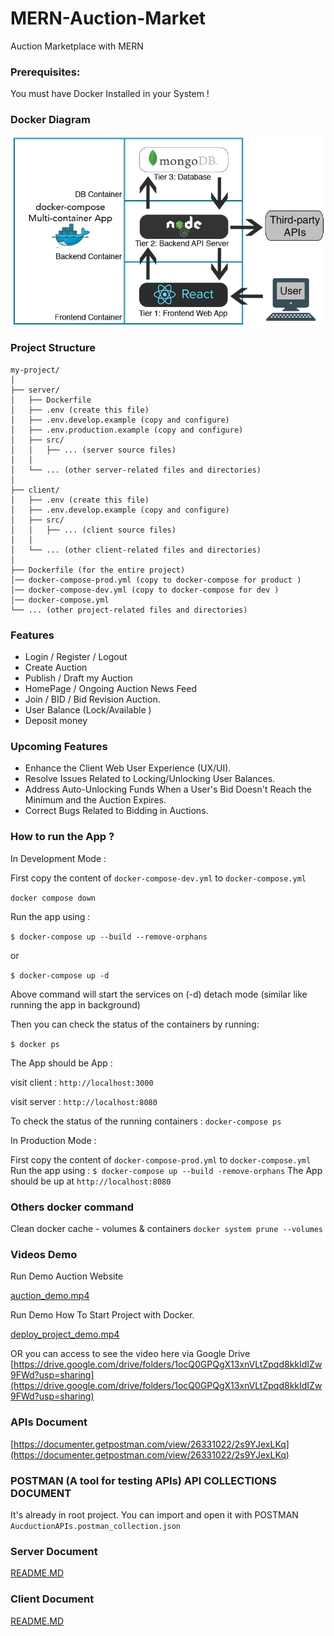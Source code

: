 # MERN-Auction-Market
Auction Marketplace with MERN

### Prerequisites:
You must have Docker Installed in your System !

### Docker Diagram
![MERN DOCKER diagram](https://github.com/tony-xsr/MERN-Auction-Market/blob/bd164740cbd2e4a04ebc61d120d65d47ea81f816/documents/images/3-tier-diagram.png?raw=true)

### Project Structure

```
my-project/
│
├── server/
│   ├── Dockerfile
│   ├── .env (create this file)
│   ├── .env.develop.example (copy and configure)
│   ├── .env.production.example (copy and configure)
│   ├── src/
│   │   ├── ... (server source files)
│   │
│   └── ... (other server-related files and directories)
│
├── client/
│   ├── .env (create this file)
│   ├── .env.develop.example (copy and configure)
│   ├── src/
│   │   ├── ... (client source files)
│   │
│   └── ... (other client-related files and directories)
│
├── Dockerfile (for the entire project)
│── docker-compose-prod.yml (copy to docker-compose for product )
│── docker-compose-dev.yml (copy to docker-compose for dev )
│── docker-compose.yml
└── ... (other project-related files and directories)

```

### Features
- Login / Register / Logout
- Create Auction
- Publish / Draft my Auction
- HomePage / Ongoing Auction News Feed 
- Join / BID  / Bid Revision Auction.
- User Balance (Lock/Available )
- Deposit money

### Upcoming Features
- Enhance the Client Web User Experience (UX/UI).
- Resolve Issues Related to Locking/Unlocking User Balances.
- Address Auto-Unlocking Funds When a User's Bid Doesn't Reach the Minimum and the Auction Expires.
- Correct Bugs Related to Bidding in Auctions.

### How to run the App ?

In Development Mode :

First copy the content of `docker-compose-dev.yml` to `docker-compose.yml`

`docker compose down`

Run the app using :

`$ docker-compose up --build --remove-orphans`

or

`$ docker-compose up -d`

Above command will start the services on (-d) detach mode (similar like running the app in background)

Then you can check the status of the containers by running:

`$ docker ps`

The App should be App :

visit client : `http://localhost:3000`

visit server : `http://localhost:8080`

To check the status of the running containers :
`docker-compose ps`

In Production Mode :

First copy the content of `docker-compose-prod.yml` to `docker-compose.yml`
Run the app using :
 `$ docker-compose up --build -remove-orphans`
The App should be up at `http://localhost:8080`

### Others docker command
Clean docker cache - volumes & containers
`docker system prune --volumes`

### Videos Demo 

Run Demo Auction Website

[auction_demo.mp4](https://github.com/tony-xsr/MERN-Auction-Market/blob/main/documents/files/auction_demo.mp4)


Run Demo How To Start Project with Docker.

[deploy_project_demo.mp4](https://github.com/tony-xsr/MERN-Auction-Market/blob/main/documents/files/deploy_project_demo.mp4)


OR you can access to see the video here via Google Drive
[https://drive.google.com/drive/folders/1ocQ0GPQgX13xnVLtZpqd8kkIdIZw9FWd?usp=sharing](https://drive.google.com/drive/folders/1ocQ0GPQgX13xnVLtZpqd8kkIdIZw9FWd?usp=sharing)

### APIs Document
[https://documenter.getpostman.com/view/26331022/2s9YJexLKq](https://documenter.getpostman.com/view/26331022/2s9YJexLKq)


### POSTMAN  (A tool for testing APIs) API COLLECTIONS DOCUMENT
It's already in root project. You can import and open it with POSTMAN 
`AucductionAPIs.postman_collection.json`

### Server Document
[README.MD](https://github.com/tony-xsr/MERN-Auction-Market/tree/main/server)


### Client Document
[README.MD](https://github.com/tony-xsr/MERN-Auction-Market/tree/main/client)
